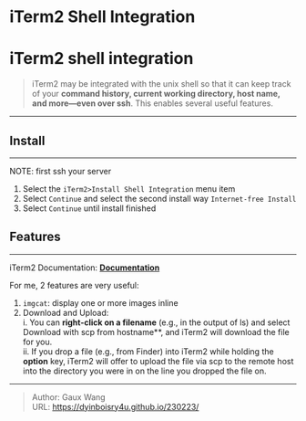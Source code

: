 # iTerm2 Shell Integration


# iTerm2 shell integration
> iTerm2 may be integrated with the unix shell so that it can keep track of your **command history, current working directory, host name, and more—even over ssh**. This enables several useful features.
---

## Install
---
NOTE: first ssh your server <br>
1. Select the `iTerm2>Install Shell Integration` menu item
2. Select `Continue` and select the second install way `Internet-free Install`
3. Select `Continue` until install finished

## Features
---
iTerm2 Documentation:
[**Documentation**](https://iterm2.com/documentation-shell-integration.html) </br>

For me, 2 features are very useful:</br>
1. `imgcat`: display one or more images inline </br>
2. Download and Upload: </br>
i. You can **right-click on a filename** (e.g., in the output of ls) and select Download with scp from hostname**, and iTerm2 will download the file for you. </br>
ii. If you drop a file (e.g., from Finder) into iTerm2 while holding the **option** key, iTerm2 will offer to upload the file via scp to the remote host into the directory you were in on the line you dropped the file on. 




---

> Author: Gaux Wang  
> URL: https://dyinboisry4u.github.io/230223/  

